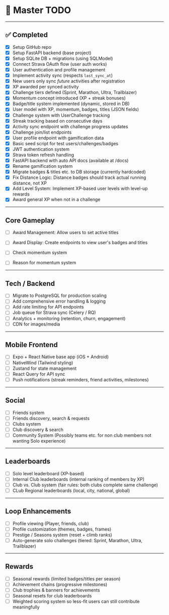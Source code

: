 # 📌 Master TODO

---

## ✅ Completed

- [x] Setup GitHub repo
- [x] Setup FastAPI backend (base project)
- [x] Setup SQLite DB + migrations (using SQLModel)
- [x] Connect Strava OAuth flow (user auth works)
- [x] User authentication and profile management
- [x] Implement activity sync (respects `last_sync_at`)
- [x] New users only sync _future_ activities after registration
- [x] XP awarded per synced activity
- [x] Challenge tiers defined (Sprint, Marathon, Ultra, Trailblazer)
- [x] Momentum concept introduced (XP + streak bonuses)
- [x] Badge/title system implemented (dynamic, stored in DB)
- [x] User model with XP, momentum, badges, titles (JSON fields)
- [x] Challenge system with UserChallenge tracking
- [x] Streak tracking based on consecutive days
- [x] Activity sync endpoint with challenge progress updates
- [x] Challenge join/list endpoints
- [x] User profile endpoint with gamification data
- [x] Basic seed script for test users/challenges/badges
- [x] JWT authentication system
- [x] Strava token refresh handling
- [x] FastAPI backend with auto API docs (available at /docs)
- [x] Rename gamification system
- [x] Migrate badges & titles etc. to DB storage (currently hardcoded)
- [x] Fix Distance Logic: Distance badges should track actual running distance, not XP
- [x] Add Level System: Implement XP-based user levels with level-up rewards
- [x] Award general XP when not in a challenge

---

## **Core Gameplay**

- [ ] Award Management: Allow users to set active titles
- [ ] Award Display: Create endpoints to view user's badges and titles

- [ ] Check momentum system
- [ ] Reason for momentum system

---

## **Tech / Backend**

- [ ] Migrate to PostgreSQL for production scaling
- [ ] Add comprehensive error handling & logging
- [ ] Add rate limiting for API endpoints
- [ ] Job queue for Strava sync (Celery / RQ)
- [ ] Analytics + monitoring (retention, churn, engagement)
- [ ] CDN for images/media

---

## **Mobile Frontend**

- [ ] Expo + React Native base app (iOS + Android)
- [ ] NativeWind (Tailwind styling)
- [ ] Zustand for state management
- [ ] React Query for API sync
- [ ] Push notifications (streak reminders, friend activities, milestones)

---

## **Social**

- [ ] Friends system
- [ ] Friends discovery, search & requests
- [ ] Clubs system
- [ ] Club discovery & search
- [ ] Community System (Possibly teams etc. for non club members not wanting Solo experience)

---

## **Leaderboards**

- [ ] Solo level leaderboard (XP-based)
- [ ] Internal Club leaderboards (internal ranking of members by XP)
- [ ] Club vs. Club system (fair rules: both clubs complete same challenge)
- [ ] CLub Regional leaderboards (local, city, national, global)

---

## **Loop Enhancements**

- [ ] Profile viewing (Player, friends, club)
- [ ] Profile customization (themes, badges, frames)
- [ ] Prestige / Seasons system (reset + climb ranks)
- [ ] Auto-generate solo challenges (tiered: Sprint, Marathon, Ultra, Trailblazer)

---

## **Rewards**

- [ ] Seasonal rewards (limited badges/titles per season)
- [ ] Achievement chains (progressive milestones)
- [ ] Club trophies & banners for achievements
- [ ] Seasonal resets for club leaderboards
- [ ] Weighted scoring system so less-fit users can still contribute meaningfully

